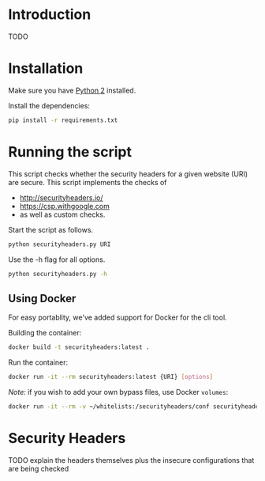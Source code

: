 # Introduction
TODO

# Installation

Make sure you have [Python 2](https://www.python.org/downloads/) installed.

Install the dependencies:
```bash
pip install -r requirements.txt
```

# Running the script
This script checks whether the security headers for a given website (URI) are secure. This script implements the checks of 
- http://securityheaders.io/
- https://csp.withgoogle.com
- as well as custom checks.

Start the script as follows.
``` bash
python securityheaders.py URI
```

Use the -h flag for all options.
``` bash
python securityheaders.py -h
```

## Using Docker

For easy portablity, we've added support for Docker for the cli tool.

Building the container:
```bash
docker build -t securityheaders:latest .
```

Run the container:
```bash
docker run -it --rm securityheaders:latest {URI} [options]
```

*Note:* if you wish to add your own bypass files, use Docker `volumes`:
```bash
docker run -it --rm -v ~/whitelists:/securityheaders/conf securityheaders:latest {URI} [options]
```

# Security Headers
TODO explain the headers themselves plus the insecure configurations that are being checked
